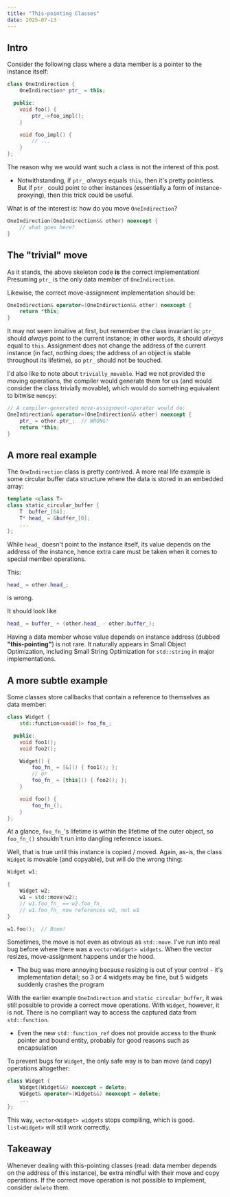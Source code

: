 ```yaml
---
title: "This-pointing Classes"
date: 2025-07-13
---
```



## Intro

Consider the following class where a data member is a pointer to the instance itself:

```cpp
class OneIndirection {
    OneIndirection* ptr_ = this;

  public:
    void foo() {
        ptr_->foo_impl();
    }

    void foo_impl() {
        // ...
    }
};
```

The reason why we would want such a class is not the interest of this post.

- Notwithstanding, if `ptr_` *always* equals `this`, then it's pretty pointless. But if `ptr_` could point to other instances (essentially a form of instance-proxying), then this trick could be useful.

What is of the interest is: how do you move `OneIndirection`?

```cpp
OneIndirection(OneIndirection&& other) noexcept {
    // what goes here?
}
```



## The "trivial" move

As it stands, the above skeleton code **is** the correct implementation! Presuming `ptr_` is the only data member of `OneIndirection`.

Likewise, the correct move-assignment implementation should be:

```cpp
OneIndirection& operator=(OneIndirection&& other) noexcept {
    return *this;
}
```

It may not seem intuitive at first, but remember the class invariant is: `ptr_` should *always* point to the current instance; in other words, it should *always* equal to `this`. Assignment does not change the address of the current instance (in fact, nothing does; the address of an object is stable throughout its lifetime), so `ptr_` should not be touched.

I'd also like to note about `trivially_movable`. Had we not provided the moving operations, the compiler would generate them for us (and would consider the class trivially movable), which would do something equivalent to bitwise `memcpy`:

```cpp
// A compiler-generated move-assignment-operator would do:
OneIndirection& operator=(OneIndirection&& other) noexcept {
    ptr_ = other.ptr_;  // WRONG!
    return *this;
}
```



## A more real example

The `OneIndirection` class is pretty contrived. A more real life example is some circular buffer data structure where the data is stored in an embedded array:

```cpp
template <class T>
class static_circular_buffer {
    T  buffer_[64];
    T* head_ = &buffer_[0];
    ...
};
```

While `head_` doesn't point to the instance itself, its value depends on the address of the instance, hence extra care must be taken when it comes to special member operations.

This:

```cpp
head_ = other.head_;
```

is wrong.

It should look like

```cpp
head_ = buffer_ + (other.head_ - other.buffer_);
```

Having a data member whose value depends on instance address (dubbed **"this-pointing"**) is not rare. It naturally appears in Small Object Optimization, including Small String Optimization for `std::string` in major implementations.



## A more subtle example

Some classes store callbacks that contain a reference to themselves as data member:

```cpp
class Widget {
    std::function<void()> foo_fn_;

  public:
    void foo1();
    void foo2();

    Widget() {
        foo_fn_ = [&]() { foo1(); };
        // or
        foo_fn_ = [this]() { foo2(); };
    }

    void foo() {
        foo_fn_();
    }
};
```

At a glance, `foo_fn_`'s lifetime is within the lifetime of the outer object, so `foo_fn_()` shouldn't run into dangling reference issues.

Well, that is true until this instance is copied / moved. Again, as-is, the class `Widget` is movable (and copyable), but will do the wrong thing:

```cpp
Widget w1;

{
    Widget w2;
    w1 = std::move(w2);
    // w1.foo_fn_ == w2.foo_fn_
    // w1.foo_fn_ now references w2, not w1
}

w1.foo();  // Boom!
```

Sometimes, the move is not even as obvious as `std::move`. I've run into real bug before where there was a `vector<Widget> widgets`. When the vector resizes, move-assignment happens under the hood.

- The bug was more annoying because resizing is out of your control - it's implementation detail; so 3 or 4 widgets may be fine, but 5 widgets suddenly crashes the program

With the earlier example `OneIndirection` and `static_circular_buffer`, it was still possible to provide a correct move operations. With `Widget`, however, it is not. There is no compliant way to access the captured data from `std::function`.

- Even the new `std::function_ref` does not provide access to the thunk pointer and bound entity, probably for good reasons such as encapsulation

To prevent bugs for `Widget`, the only safe way is to ban move (and copy) operations altogether:

```cpp
class Widget {
    Widget(Widget&&) noexcept = delete;
    Widget& operator=(Widget&&) noexcept = delete;
    ...
};
```

This way, `vector<Widget> widgets` stops compiling, which is good. `list<Widget>` will still work correctly.



## Takeaway

Whenever dealing with this-pointing classes (read: data member depends on the address of this instance), be extra mindful with their move and copy operations. If the correct move operation is not possible to implement, consider `delete` them.
